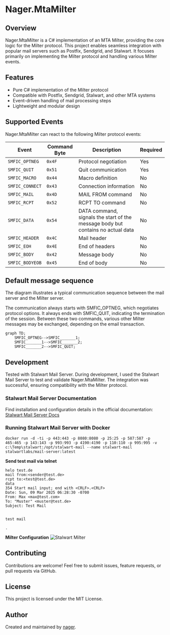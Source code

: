 # Nager.MtaMilter

## Overview
Nager.MtaMilter is a C# implementation of an MTA Milter, providing the core logic for the Milter protocol. This project enables seamless integration with popular mail servers such as Postfix, Sendgrid, and Stalwart. It focuses primarily on implementing the Milter protocol and handling various Milter events.

## Features
- Pure C# implementation of the Milter protocol
- Compatible with Postfix, Sendgrid, Stalwart, and other MTA systems
- Event-driven handling of mail processing steps
- Lightweight and modular design

## Supported Events
Nager.MtaMilter can react to the following Milter protocol events:

| Event | Command Byte | Description | Required |
|-------|-------------|-------------|----------|
| `SMFIC_OPTNEG` | `0x4F` | Protocol negotiation | Yes |
| `SMFIC_QUIT` | `0x51` | Quit communication | Yes |
| `SMFIC_MACRO` | `0x44` | Macro definition | No |
| `SMFIC_CONNECT` | `0x43` | Connection information | No |
| `SMFIC_MAIL` | `0x4D` | MAIL FROM command | No |
| `SMFIC_RCPT` | `0x52` | RCPT TO command | No |
| `SMFIC_DATA` | `0x54` | DATA command, signals the start of the message body but contains no actual data | No |  
| `SMFIC_HEADER` | `0x4C` | Mail header | No |
| `SMFIC_EOH` | `0x4E` | End of headers | No |
| `SMFIC_BODY` | `0x42` | Message body | No |
| `SMFIC_BODYEOB` | `0x45` | End of body | No |


## Default message sequence

The diagram illustrates a typical communication sequence between the mail server and the Milter server.

The communication always starts with SMFIC_OPTNEG, which negotiates protocol options.
It always ends with SMFIC_QUIT, indicating the termination of the session.
Between these two commands, various other Milter messages may be exchanged, depending on the email transaction.

```mermaid
graph TD;
    SMFIC_OPTNEG-->SMFIC_______1;
    SMFIC_______1-->SMFIC_______2;
    SMFIC_______2-->SMFIC_QUIT;
```


## Development
Tested with Stalwart Mail Server. During development, I used the Stalwart Mail Server to test and validate Nager.MtaMilter. The integration was successful, ensuring compatibility with the Milter protocol.

### Stalwart Mail Server Documentation

Find installation and configuration details in the official documentation: [Stalwart Mail Server Docs](https://stalw.art/docs/install/docker/)

### Running Stalwart Mail Server with Docker

```
docker run -d -ti -p 443:443 -p 8080:8080 -p 25:25 -p 587:587 -p 465:465 -p 143:143 -p 993:993 -p 4190:4190 -p 110:110 -p 995:995 -v c:\Temp\stalwart:/opt/stalwart-mail --name stalwart-mail stalwartlabs/mail-server:latest
```

**Send test mail via telnet**
```
helo test.de
mail from:<sender@test.de>
rcpt to:<test@test.de>
data
354 Start mail input; end with <CRLF>.<CRLF>
Date: Sun, 09 Mar 2025 06:28:30 -0700
From: Max <max@test.com>
To: "Muster" <muster@test.de>
Subject: Test Mail


test mail

.
```

**Milter Configuration**
![Stalwart Milter](https://github.com/user-attachments/assets/e996dfcd-2e11-4758-945f-cc693d9864f7)



## Contributing
Contributions are welcome! Feel free to submit issues, feature requests, or pull requests via GitHub.

## License
This project is licensed under the MIT License.

## Author
Created and maintained by [nager](https://github.com/nager).
